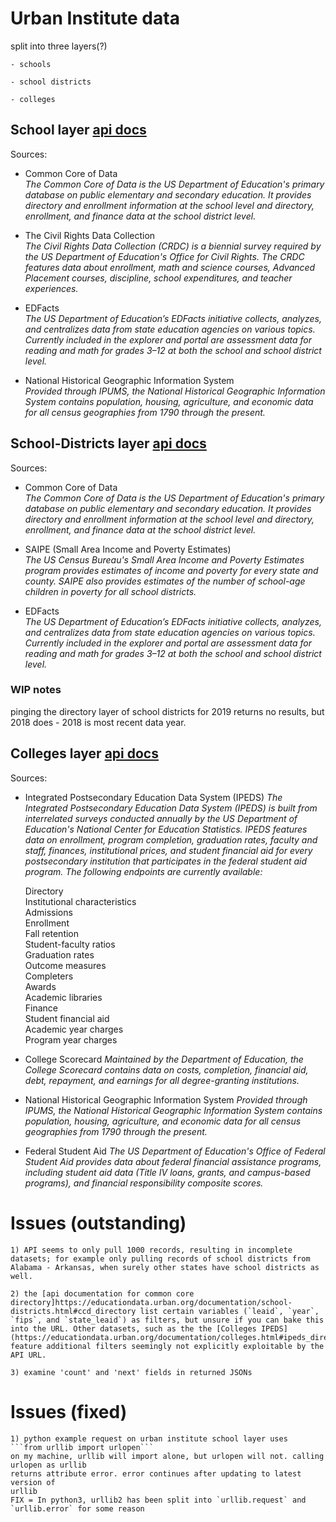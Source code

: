 # Urban Institute data
split into three layers(?)

    - schools

    - school districts
    
    - colleges

## School layer [api docs](https://educationdata.urban.org/documentation/schools.html)
Sources:
- Common Core of Data<br>
    *The Common Core of Data is the US Department of Education's primary
    database on public elementary and secondary education. It provides directory
    and enrollment information at the school level and directory, enrollment,
    and finance data at the school district level.*
    
- The Civil Rights Data Collection<br>
    *The Civil Rights Data Collection (CRDC) is a biennial survey required by
    the US Department of Education's Office for Civil Rights. The CRDC features
    data about enrollment, math and science courses, Advanced Placement courses,
    discipline, school expenditures, and teacher experiences.*
    
- EDFacts<br>
    *The US Department of Education’s EDFacts initiative collects, analyzes, and
    centralizes data from state education agencies on various topics. Currently
    included in the explorer and portal are assessment data for reading and math
    for grades 3–12 at both the school and school district level.*
    
- National Historical Geographic Information System<br>
    *Provided through IPUMS, the National Historical Geographic Information
    System contains population, housing, agriculture, and economic data for all
    census geographies from 1790 through the present.*

## School-Districts layer [api docs](https://educationdata.urban.org/documentation/school-districts.html)
Sources:
- Common Core of Data<br>
    *The Common Core of Data is the US Department of Education's primary database on public elementary and secondary education. It provides directory and enrollment information at the school level and directory, enrollment, and finance data at the school district level.*

- SAIPE (Small Area Income and Poverty Estimates)<br>
    *The US Census Bureau's Small Area Income and Poverty Estimates 
    program provides estimates of income and poverty for every state and county.
    SAIPE also provides estimates of the number of school-age children in
    poverty for all school districts.*
    
- EDFacts<br>
    *The US Department of Education’s EDFacts initiative collects, analyzes, and
    centralizes data from state education agencies on various topics. Currently
    included in the explorer and portal are assessment data for reading and math
    for grades 3–12 at both the school and school district level.*
    
### WIP notes
pinging the directory layer of school districts for 2019 returns no results, but
2018 does - 2018 is most recent data year.

## Colleges layer [api docs](https://educationdata.urban.org/documentation/colleges.html)
Sources:
- Integrated Postsecondary Education Data System (IPEDS)
    *The Integrated Postsecondary Education Data System (IPEDS) is built from
    interrelated surveys conducted annually by the US Department of Education's
    National Center for Education Statistics. IPEDS features data on enrollment,
    program completion, graduation rates, faculty and staff, finances,
    institutional prices, and student financial aid for every postsecondary
    institution that participates in the federal student aid program. The
    following endpoints are currently available:*
    
    Directory<br>
    Institutional characteristics<br>
    Admissions<br>
    Enrollment<br>
    Fall retention<br>
    Student-faculty ratios<br>
    Graduation rates<br>
    Outcome measures<br>
    Completers<br>
    Awards<br>
    Academic libraries<br>
    Finance<br>
    Student financial aid<br>
    Academic year charges<br>
    Program year charges<br>


- College Scorecard
    *Maintained by the Department of Education, the College Scorecard contains data
    on costs, completion, financial aid, debt, repayment, and earnings for all
    degree-granting institutions.*

- National Historical Geographic Information System
    *Provided through IPUMS, the National Historical Geographic Information System
    contains population, housing, agriculture, and economic data for all census
    geographies from 1790 through the present.*

- Federal Student Aid
    *The US Department of Education's Office of Federal Student Aid provides data
    about federal financial assistance programs, including student aid data (Title
    IV loans, grants, and campus-based programs), and financial responsibility
    composite scores.*

# Issues (outstanding)
    1) API seems to only pull 1000 records, resulting in incomplete datasets; for example only pulling records of school districts from Alabama - Arkansas, when surely other states have school districts as well.
    
    2) the [api documentation for common core directory]https://educationdata.urban.org/documentation/school-districts.html#ccd_directory list certain variables (`leaid`, `year`, `fips`, and `state_leaid`) as filters, but unsure if you can bake this into the URL. Other datasets, such as the the [Colleges IPEDS](https://educationdata.urban.org/documentation/colleges.html#ipeds_directory), feature additional filters seemingly not explicitly exploitable by the API URL.
    
    3) examine 'count' and 'next' fields in returned JSONs

# Issues (fixed)
    1) python example request on urban institute school layer uses 
    ```from urllib import urlopen```
    on my machine, urllib will import alone, but urlopen will not. calling urlopen as urllib
    returns attribute error. error continues after updating to latest version of
    urllib
    FIX = In python3, urllib2 has been split into `urllib.request` and `urllib.error` for some reason
